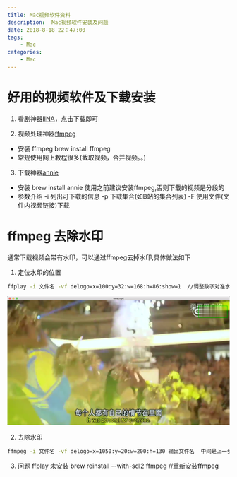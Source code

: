 ```yaml
---
title: Mac视频软件资料
description:  Mac视频软件安装及问题
date: 2018-8-18 22：47:00
tags: 
    - Mac
categories:
    - Mac
---
```


# 好用的视频软件及下载安装
1. 看剧神器[IINA][IINA]，点击下载即可

2. 视频处理神器[ffmpeg][ffmpeg] 
- 安装 ffmpeg brew install ffmpeg
- 常规使用网上教程很多(截取视频，合并视频。。)


3. 下载神器[annie][annie]
- 安装 brew install annie 使用之前建议安装ffmpeg,否则下载的视频是分段的
- 参数介绍 -i 列出可下载的信息 -p 下载集合(如B站的集合列表) -F 使用文件(文件内视频链接)下载


# ffmpeg 去除水印

通常下载视频会带有水印，可以通过ffmpeg去掉水印,具体做法如下
1. 定位水印的位置 
```bash
ffplay -i 文件名 -vf delogo=x=100:y=32:w=168:h=86:show=1  //调整数字对准水印
```

![效果图][效果图]

2. 去除水印
```bash
ffmpeg -i 文件名 -vf delogo=x=1050:y=20:w=200:h=130 输出文件名  中间是上一步定位好的logo位置
```

3. 问题 
ffplay 未安装
brew reinstall --with-sdl2 ffmpeg //重新安装ffmpeg 


[IINA]:https://lhc70000.github.io/iina/zh-cn/
[annie]:https://github.com/iawia002/annie
[效果图]:/images/video/logo.png
[ffmpeg]:http://ffmpeg.org/
